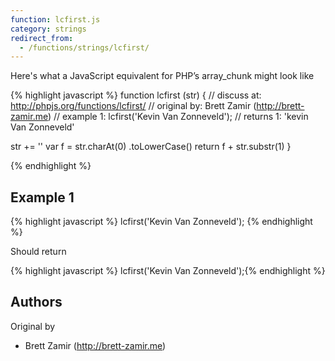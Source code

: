 ```yaml
---
function: lcfirst.js
category: strings
redirect_from:
  - /functions/strings/lcfirst/
---
```


<!-- WARNING! This file is auto generated by `npm run web:inject`, do not edit by hand -->

Here's what a JavaScript equivalent for PHP’s array_chunk might look like

{% highlight javascript %}
function lcfirst (str) {
  //  discuss at: http://phpjs.org/functions/lcfirst/
  // original by: Brett Zamir (http://brett-zamir.me)
  //   example 1: lcfirst('Kevin Van Zonneveld');
  //   returns 1: 'kevin Van Zonneveld'

  str += ''
  var f = str.charAt(0)
    .toLowerCase()
  return f + str.substr(1)
}

{% endhighlight %}

## Example 1

{% highlight javascript %}
lcfirst('Kevin Van Zonneveld');
{% endhighlight %}

Should return

{% highlight javascript %}
lcfirst('Kevin Van Zonneveld');{% endhighlight %}


## Authors


Original by

- Brett Zamir (http://brett-zamir.me)

